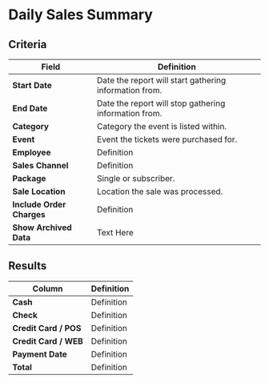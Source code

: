 # Daily Sales Summary

## Criteria

| **Field** | **Definition** |
| --- | --- |
| **Start Date** | Date the report will start gathering information from. |
| **End Date** | Date the report will stop gathering information from. |
| **Category** | Category the event is listed within. |
| **Event** | Event the tickets were purchased for. |
| **Employee** | Definition |
| **Sales Channel** | Definition |
| **Package** | Single or subscriber. |
| **Sale Location** | Location the sale was processed. |
| **Include Order Charges** | Definition |
| **Show Archived Data** | Text Here |

## Results

| **Column** | **Definition** |
| --- | --- |
| **Cash** | Definition |
| **Check** | Definition |
| **Credit Card / POS** | Definition |
| **Credit Card / WEB** | Definition |
| **Payment Date** | Definition |
| **Total** | Definition |